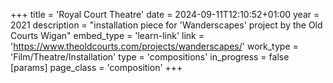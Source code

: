 +++
title = 'Royal Court Theatre'
date = 2024-09-11T12:10:52+01:00
year = 2021
description = "installation piece for 'Wanderscapes' project by the Old Courts Wigan"
embed_type = 'learn-link'
link = 'https://www.theoldcourts.com/projects/wanderscapes/'
work_type = 'Film/Theatre/Installation'
type = 'compositions'
in_progress = false
[params]
    page_class = 'composition'
+++
